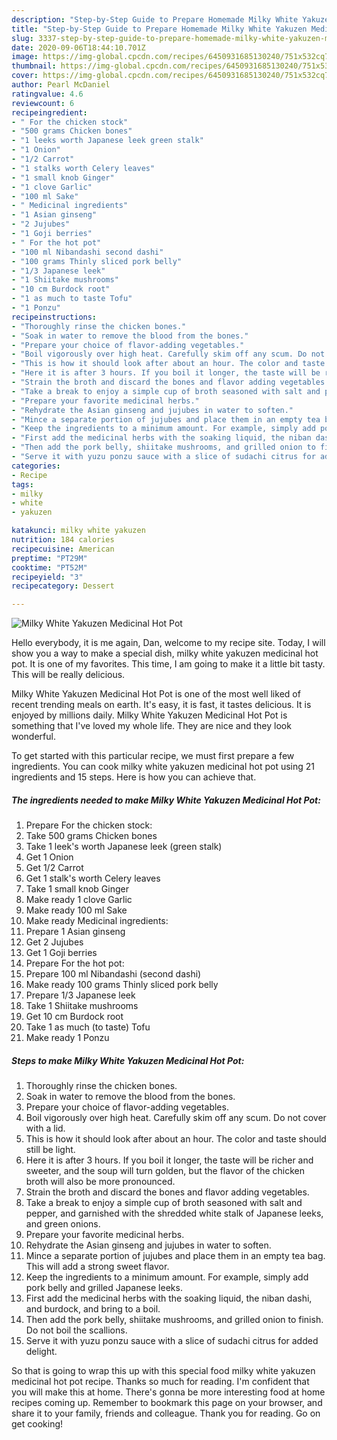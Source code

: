 ```yaml
---
description: "Step-by-Step Guide to Prepare Homemade Milky White Yakuzen Medicinal Hot Pot"
title: "Step-by-Step Guide to Prepare Homemade Milky White Yakuzen Medicinal Hot Pot"
slug: 3337-step-by-step-guide-to-prepare-homemade-milky-white-yakuzen-medicinal-hot-pot
date: 2020-09-06T18:44:10.701Z
image: https://img-global.cpcdn.com/recipes/6450931685130240/751x532cq70/milky-white-yakuzen-medicinal-hot-pot-recipe-main-photo.jpg
thumbnail: https://img-global.cpcdn.com/recipes/6450931685130240/751x532cq70/milky-white-yakuzen-medicinal-hot-pot-recipe-main-photo.jpg
cover: https://img-global.cpcdn.com/recipes/6450931685130240/751x532cq70/milky-white-yakuzen-medicinal-hot-pot-recipe-main-photo.jpg
author: Pearl McDaniel
ratingvalue: 4.6
reviewcount: 6
recipeingredient:
- " For the chicken stock"
- "500 grams Chicken bones"
- "1 leeks worth Japanese leek green stalk"
- "1 Onion"
- "1/2 Carrot"
- "1 stalks worth Celery leaves"
- "1 small knob Ginger"
- "1 clove Garlic"
- "100 ml Sake"
- " Medicinal ingredients"
- "1 Asian ginseng"
- "2 Jujubes"
- "1 Goji berries"
- " For the hot pot"
- "100 ml Nibandashi second dashi"
- "100 grams Thinly sliced pork belly"
- "1/3 Japanese leek"
- "1 Shiitake mushrooms"
- "10 cm Burdock root"
- "1 as much to taste Tofu"
- "1 Ponzu"
recipeinstructions:
- "Thoroughly rinse the chicken bones."
- "Soak in water to remove the blood from the bones."
- "Prepare your choice of flavor-adding vegetables."
- "Boil vigorously over high heat. Carefully skim off any scum. Do not cover with a lid."
- "This is how it should look after about an hour. The color and taste should still be light."
- "Here it is after 3 hours. If you boil it longer, the taste will be richer and sweeter, and the soup will turn golden, but the flavor of the chicken broth will also be more pronounced."
- "Strain the broth and discard the bones and flavor adding vegetables."
- "Take a break to enjoy a simple cup of broth seasoned with salt and pepper, and garnished with the shredded white stalk of Japanese leeks, and green onions."
- "Prepare your favorite medicinal herbs."
- "Rehydrate the Asian ginseng and jujubes in water to soften."
- "Mince a separate portion of jujubes and place them in an empty tea bag. This will add a strong sweet flavor."
- "Keep the ingredients to a minimum amount. For example, simply add pork belly and grilled Japanese leeks."
- "First add the medicinal herbs with the soaking liquid, the niban dashi, and burdock, and bring to a boil."
- "Then add the pork belly, shiitake mushrooms, and grilled onion to finish. Do not boil the scallions."
- "Serve it with yuzu ponzu sauce with a slice of sudachi citrus for added delight."
categories:
- Recipe
tags:
- milky
- white
- yakuzen

katakunci: milky white yakuzen 
nutrition: 184 calories
recipecuisine: American
preptime: "PT29M"
cooktime: "PT52M"
recipeyield: "3"
recipecategory: Dessert

---
```



![Milky White Yakuzen Medicinal Hot Pot](https://img-global.cpcdn.com/recipes/6450931685130240/751x532cq70/milky-white-yakuzen-medicinal-hot-pot-recipe-main-photo.jpg)

Hello everybody, it is me again, Dan, welcome to my recipe site. Today, I will show you a way to make a special dish, milky white yakuzen medicinal hot pot. It is one of my favorites. This time, I am going to make it a little bit tasty. This will be really delicious.

Milky White Yakuzen Medicinal Hot Pot is one of the most well liked of recent trending meals on earth. It's easy, it is fast, it tastes delicious. It is enjoyed by millions daily. Milky White Yakuzen Medicinal Hot Pot is something that I've loved my whole life. They are nice and they look wonderful.




To get started with this particular recipe, we must first prepare a few ingredients. You can cook milky white yakuzen medicinal hot pot using 21 ingredients and 15 steps. Here is how you can achieve that.

<!--inarticleads1-->

##### The ingredients needed to make Milky White Yakuzen Medicinal Hot Pot:

1. Prepare  For the chicken stock:
1. Take 500 grams Chicken bones
1. Take 1 leek&#39;s worth Japanese leek (green stalk)
1. Get 1 Onion
1. Get 1/2 Carrot
1. Get 1 stalk&#39;s worth Celery leaves
1. Take 1 small knob Ginger
1. Make ready 1 clove Garlic
1. Make ready 100 ml Sake
1. Make ready  Medicinal ingredients:
1. Prepare 1 Asian ginseng
1. Get 2 Jujubes
1. Get 1 Goji berries
1. Prepare  For the hot pot:
1. Prepare 100 ml Nibandashi (second dashi)
1. Make ready 100 grams Thinly sliced pork belly
1. Prepare 1/3 Japanese leek
1. Take 1 Shiitake mushrooms
1. Get 10 cm Burdock root
1. Take 1 as much (to taste) Tofu
1. Make ready 1 Ponzu




<!--inarticleads2-->

##### Steps to make Milky White Yakuzen Medicinal Hot Pot:

1. Thoroughly rinse the chicken bones.
1. Soak in water to remove the blood from the bones.
1. Prepare your choice of flavor-adding vegetables.
1. Boil vigorously over high heat. Carefully skim off any scum. Do not cover with a lid.
1. This is how it should look after about an hour. The color and taste should still be light.
1. Here it is after 3 hours. If you boil it longer, the taste will be richer and sweeter, and the soup will turn golden, but the flavor of the chicken broth will also be more pronounced.
1. Strain the broth and discard the bones and flavor adding vegetables.
1. Take a break to enjoy a simple cup of broth seasoned with salt and pepper, and garnished with the shredded white stalk of Japanese leeks, and green onions.
1. Prepare your favorite medicinal herbs.
1. Rehydrate the Asian ginseng and jujubes in water to soften.
1. Mince a separate portion of jujubes and place them in an empty tea bag. This will add a strong sweet flavor.
1. Keep the ingredients to a minimum amount. For example, simply add pork belly and grilled Japanese leeks.
1. First add the medicinal herbs with the soaking liquid, the niban dashi, and burdock, and bring to a boil.
1. Then add the pork belly, shiitake mushrooms, and grilled onion to finish. Do not boil the scallions.
1. Serve it with yuzu ponzu sauce with a slice of sudachi citrus for added delight.




So that is going to wrap this up with this special food milky white yakuzen medicinal hot pot recipe. Thanks so much for reading. I'm confident that you will make this at home. There's gonna be more interesting food at home recipes coming up. Remember to bookmark this page on your browser, and share it to your family, friends and colleague. Thank you for reading. Go on get cooking!
